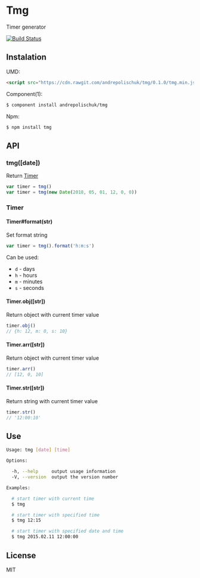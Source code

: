# Tmg

  Timer generator

  [![Build Status](https://travis-ci.org/andrepolischuk/tmg.svg?branch=master)](https://travis-ci.org/andrepolischuk/tmg)

## Instalation

  UMD:

```html
<script src="https://cdn.rawgit.com/andrepolischuk/tmg/0.1.0/tmg.min.js"></script>
```

  Component(1):

```sh
$ component install andrepolischuk/tmg
```

  Npm:

```sh
$ npm install tmg
```

## API

### tmg([date])

  Return [Timer](#timer)

```js
var timer = tmg()
var timer = tmg(new Date(2018, 05, 01, 12, 0, 0))
```

### Timer

#### Timer#format(str)

  Set format string

```js
var timer = tmg().format('h:m:s')
```

  Can be used:

  * `d` - days
  * `h` - hours
  * `m` - minutes
  * `s` - seconds

#### Timer.obj([str])

  Return object with current timer value

```js
timer.obj()
// {h: 12, m: 0, s: 10}
```

#### Timer.arr([str])

  Return object with current timer value

```js
timer.arr()
// [12, 0, 10]
```

#### Timer.str([str])

  Return string with current timer value

```js
timer.str()
// '12:00:10'
```

## Use

```sh
Usage: tmg [date] [time]

Options:

  -h, --help     output usage information
  -V, --version  output the version number  

Examples:

  # start timer with current time
  $ tmg

  # start timer with specified time
  $ tmg 12:15

  # start timer with specified date and time
  $ tmg 2015.02.11 12:00:00
```

## License

  MIT
